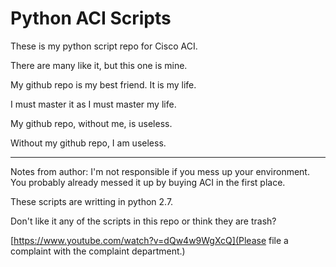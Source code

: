 # Python ACI Scripts
These is my python script repo for Cisco ACI.

There are many like it, but this one is mine. 

My github repo is my best friend. It is my life. 

I must master it as I must master my life. 

My github repo, without me, is useless. 

Without my github repo, I am useless. 

------------
Notes from author:
I'm not responsible if you mess up your environment.  You probably already messed it up by buying ACI in the first place.

These scripts are writting in python 2.7.  

Don't like it any of the scripts in this repo or think they are trash? 

[https://www.youtube.com/watch?v=dQw4w9WgXcQ](Please file a complaint with the complaint department.)

